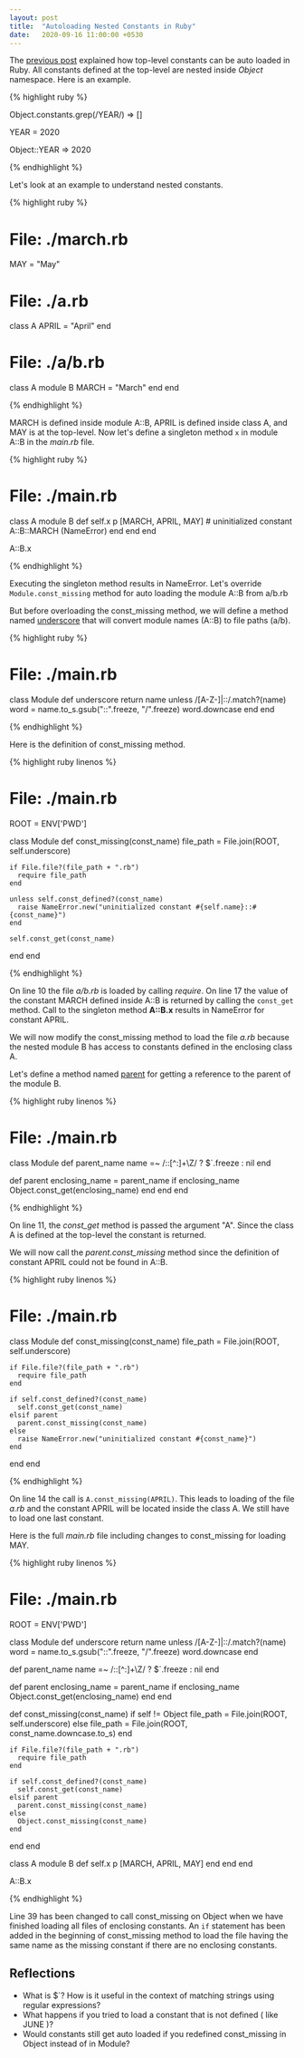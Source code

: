 ```yaml
---
layout: post
title:  "Autoloading Nested Constants in Ruby"
date:   2020-09-16 11:00:00 +0530
---
```


The [previous post](/blog/2020/09/constant-autoloading-in-ruby/) explained how top-level constants can be auto loaded in Ruby. All constants defined at the top-level are nested inside
_Object_ namespace. Here is an example.

{% highlight ruby %}

Object.constants.grep(/YEAR/)
=> []

YEAR = 2020

Object::YEAR
=> 2020

{% endhighlight %}

Let's look at an example to understand nested constants.

{% highlight ruby %}

# File: ./march.rb
MAY = "May"

# File: ./a.rb
class A
  APRIL = "April"
end

# File: ./a/b.rb
class A
  module B
    MARCH = "March"
  end
end

{% endhighlight %}

MARCH is defined inside module A::B, APRIL is defined inside class A, and MAY is at the top-level. Now let's define a singleton method `x` in
module A::B in the _main.rb_ file.

{% highlight ruby %}

# File: ./main.rb
class A
  module B
    def self.x
      p [MARCH, APRIL, MAY]  # uninitialized constant A::B::MARCH (NameError)
    end
  end
end

A::B.x

{% endhighlight %}

Executing the singleton method results in NameError. Let's override `Module.const_missing` method for auto loading the module A::B from a/b.rb

But before overloading the const_missing method, we will define a method named [underscore][underscore_link] that will convert module names (A::B) to file paths (a/b).

{% highlight ruby %}

# File: ./main.rb
class Module
  def underscore
    return name unless /[A-Z-]|::/.match?(name)
    word = name.to_s.gsub("::".freeze, "/".freeze)
    word.downcase
  end
end

{% endhighlight %}


Here is the definition of const_missing method.

{% highlight ruby linenos %}

# File: ./main.rb

ROOT = ENV['PWD']

class Module
  def const_missing(const_name)
    file_path = File.join(ROOT, self.underscore)

    if File.file?(file_path + ".rb")
      require file_path
    end

    unless self.const_defined?(const_name)
      raise NameError.new("uninitialized constant #{self.name}::#{const_name}")
    end

    self.const_get(const_name)
  end
end

{% endhighlight %}

On line 10 the file _a/b.rb_ is loaded by calling _require_. On line 17 the value of the constant MARCH defined inside A::B is returned by calling the
`const_get` method. Call to the singleton method **A::B.x** results in NameError for constant APRIL.

We will now modify the const_missing method to load the file _a.rb_ because the nested module B has access to constants defined in the enclosing class A.

Let's define a method named [parent][parent_link] for getting a reference to the parent of the module B.


{% highlight ruby linenos %}

# File: ./main.rb

class Module
  def parent_name
    name =~ /::[^:]+\Z/ ? $`.freeze : nil
  end

  def parent
    enclosing_name = parent_name
    if enclosing_name
      Object.const_get(enclosing_name)
    end
  end
end

{% endhighlight %}

On line 11, the *const_get* method is passed the argument "A". Since the class A is defined at the top-level the constant is returned.

We will now call the *parent.const_missing* method since the definition of constant APRIL could not be found in A::B.

{% highlight ruby linenos %}

# File: ./main.rb

class Module
  def const_missing(const_name)
    file_path = File.join(ROOT, self.underscore)

    if File.file?(file_path + ".rb")
      require file_path
    end

    if self.const_defined?(const_name)
      self.const_get(const_name)
    elsif parent
      parent.const_missing(const_name)
    else
      raise NameError.new("uninitialized constant #{const_name}")
    end
  end
end

{% endhighlight %}

On line 14 the call is `A.const_missing(APRIL)`. This leads to loading of the file _a.rb_ and the constant APRIL will be located inside the class A.
We still have to load one last constant.

Here is the full _main.rb_ file including changes to const_missing for loading MAY.


{% highlight ruby linenos %}

# File: ./main.rb

ROOT = ENV['PWD']

class Module
  def underscore
    return name unless /[A-Z-]|::/.match?(name)
    word = name.to_s.gsub("::".freeze, "/".freeze)
    word.downcase
  end

  def parent_name
    name =~ /::[^:]+\Z/ ? $`.freeze : nil
  end

  def parent
    enclosing_name = parent_name
    if enclosing_name
      Object.const_get(enclosing_name)
    end
  end

  def const_missing(const_name)
    if self != Object
      file_path = File.join(ROOT, self.underscore)
    else
      file_path = File.join(ROOT, const_name.downcase.to_s)
    end

    if File.file?(file_path + ".rb")
      require file_path
    end

    if self.const_defined?(const_name)
      self.const_get(const_name)
    elsif parent
      parent.const_missing(const_name)
    else
      Object.const_missing(const_name)
    end
  end
end

class A
  module B
    def self.x
      p [MARCH, APRIL, MAY]
    end
  end
end

A::B.x

{% endhighlight %}

Line 39 has been changed to call const_missing on Object when we have finished loading all files of enclosing constants. An `if` statement has been
added in the beginning of const_missing method to load the file having the same name as the missing constant if there are no enclosing constants.

## Reflections

* What is $`? How is it useful in the context of matching strings using regular expressions?
* What happens if you tried to load a constant that is not defined ( like JUNE )?
* Would constants still get auto loaded if you redefined const_missing in Object instead of in Module?

[underscore_link]: https://github.com/rails/rails/blob/5-2-stable/activesupport/lib/active_support/inflector/methods.rb#L92
[parent_link]: https://github.com/rails/rails/blob/5-2-stable/activesupport/lib/active_support/core_ext/module/introspection.rb#L34
